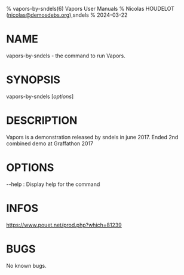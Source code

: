 % vapors-by-sndels(6) Vapors User Manuals
% Nicolas HOUDELOT (nicolas@demosdebs.org),sndels
% 2024-03-22

# NAME
vapors-by-sndels - the command to run Vapors.

# SYNOPSIS
vapors-by-sndels [*options*]

# DESCRIPTION
Vapors is a demonstration released by sndels in june 2017.
Ended 2nd combined demo at  	Graffathon 2017

# OPTIONS
\--help
:   Display help for the command

# INFOS
https://www.pouet.net/prod.php?which=81239

# BUGS
No known bugs.
